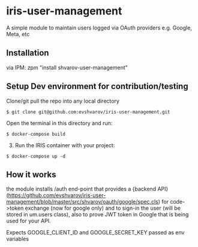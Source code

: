 # iris-user-management
A simple module to maintain users logged via OAuth providers e.g. Google, Meta, etc

## Installation 

via IPM: 
zpm "install shvarov-user-management"

## Setup Dev environment for contribution/testing
Clone/git pull the repo into any local directory

```
$ git clone git@github.com:evshvarov/iris-user-management.git
```

Open the terminal in this directory and run:

```
$ docker-compose build
```

3. Run the IRIS container with your project:

```
$ docker-compose up -d
```

## How it works

the module installs /auth end-point that provides a {backend API}(https://github.com/evshvarov/iris-user-management/blob/master/src/shvarov/oauth/google/spec.cls) for code->token exchange (now for google only) and to sign-in the user (will be stored in um.users class), also to prove JWT token in Google that is being used for your API.

Expects GOOGLE_CLIENT_ID and GOOGLE_SECRET_KEY passed as env variables



